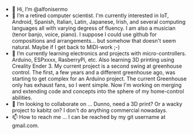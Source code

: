 - 👋 Hi, I’m @alfonisermo
- 👀 I’m a retired computer scientist. I'm currently interested in IoT, Android, Spanish, Italian, Latin, Japanese, Irish, and several computing languages 
all with varying degress of fluency. I am also a musician (tenor banjo, voice, piano). I suppose I could use github for compositions and arrangements... but somehow 
that doesn't seem natural. Maybe if I get back to MIDI-work ;-)
- 🌱 I’m currently learning electronics and projects with micro-controllers. Arduino, ESPxxxx, RasberryPi, etc. Also learning 3D printing using Creality Ender 3.
My current project is a second swing at greenhouse control. The first, a few years and a different greenhouse ago, was starting to get complex for an Arduino project.
The current Greenhouse only has exhaust fans, so I went simple. Now I'm working on merging and extending code and concepts into the sphere of my home-control abilities. 
- 💞️ I’m looking to collaborate on ... Dunno, need a 3D print? Or a wacky project to kabitz on? I don't do anything commercial nowadays.
- 📫 How to reach me ... I can be reached by my git username at gmail.com. 

<!---
alfonisermo/alfonisermo is a ✨ special ✨ repository because its `README.md` (this file) appears on your GitHub profile.
You can click the Preview link to take a look at your changes.
--->
